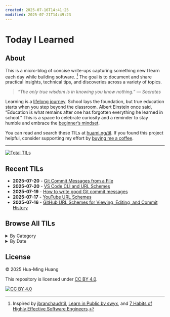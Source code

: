 ```yaml
---
created: 2025-07-16T14:41:25
modified: 2025-07-21T14:49:23
---
```


# Today I Learned

## About

This is a micro-blog of concise write-ups capturing something new I learn each day while building software. [^1] The goal is to document and share practical insights, technical tips, and discoveries across a variety of topics.

> _“The only true wisdom is in knowing you know nothing.” — Socrates_

Learning is a [lifelong journey](https://hbr.org/2017/02/lifelong-learning-is-good-for-your-health-your-wallet-and-your-social-life). School lays the foundation, but true education starts when you step beyond the classroom. Albert Einstein once said, “Education is what remains after one has forgotten everything he learned in school.” This is a space to celebrate curiosity and a reminder to stay humble and embrace the [beginner’s mindset](https://en.wikipedia.org/wiki/Shoshin).

You can read and search these TILs at [huami.ng/til](https://huami.ng/til). If you found this project helpful, consider supporting my effort by [buying me a coffee](https://buymeacoffee.com/huaming.huang).

---

<!-- index starts -->
[![Total TILs](https://img.shields.io/badge/Total%20TILs-5-blue?style=for-the-badge)](posts/)

## Recent TILs

* **2025-07-20** - [Git Commit Messages from a File](posts/git-commit-messages-from-a-file.md)
* **2025-07-20** - [VS Code CLI and URL Schemes](posts/vs-code-cli-and-url-schemes.md)
* **2025-07-19** - [How to write good Git commit messages](posts/how-to-write-good-git-commit-messages.md)
* **2025-07-17** - [YouTube URL Schemes](posts/youtube-url-schemes.md)
* **2025-07-16** - [GitHub URL Schemes for Viewing, Editing, and Commit History](posts/github-url-schemes.md)

## Browse All TILs

<details>
<summary>By Category</summary>

<details>
<summary>cli (1)</summary>

* [VS Code CLI and URL Schemes](posts/vs-code-cli-and-url-schemes.md)

</details>

<details>
<summary>git (2)</summary>

* [Git Commit Messages from a File](posts/git-commit-messages-from-a-file.md)
* [How to write good Git commit messages](posts/how-to-write-good-git-commit-messages.md)

</details>

<details>
<summary>github (1)</summary>

* [GitHub URL Schemes for Viewing, Editing, and Commit History](posts/github-url-schemes.md)

</details>

<details>
<summary>url-schemes (3)</summary>

* [VS Code CLI and URL Schemes](posts/vs-code-cli-and-url-schemes.md)
* [YouTube URL Schemes](posts/youtube-url-schemes.md)
* [GitHub URL Schemes for Viewing, Editing, and Commit History](posts/github-url-schemes.md)

</details>

<details>
<summary>vs-code (1)</summary>

* [VS Code CLI and URL Schemes](posts/vs-code-cli-and-url-schemes.md)

</details>

</details>

<details>
<summary>By Date</summary>

<details>
<summary>2025</summary>

<details>
<summary>July (5)</summary>

* [Git Commit Messages from a File](posts/git-commit-messages-from-a-file.md)
* [VS Code CLI and URL Schemes](posts/vs-code-cli-and-url-schemes.md)
* [How to write good Git commit messages](posts/how-to-write-good-git-commit-messages.md)
* [YouTube URL Schemes](posts/youtube-url-schemes.md)
* [GitHub URL Schemes for Viewing, Editing, and Commit History](posts/github-url-schemes.md)

</details>

</details>

</details>
<!-- index ends -->

## License

&copy; 2025 Hua-Ming Huang

This repository is licensed under [CC BY 4.0](https://creativecommons.org/licenses/by/4.0/).

[![CC BY 4.0](https://img.shields.io/badge/License-CC%20BY%204.0-lightgrey.svg)](https://creativecommons.org/licenses/by/4.0/)

[^1]: Inspired by [jbranchaud/til](https://github.com/jbranchaud/til), [Learn in Public by swyx](https://www.swyx.io/learn-in-public), and [7 Habits of Highly Effective Software Engineers](https://makingsmallercircles.com/articles/7-habits-of-highly-effective-software-engineers).
